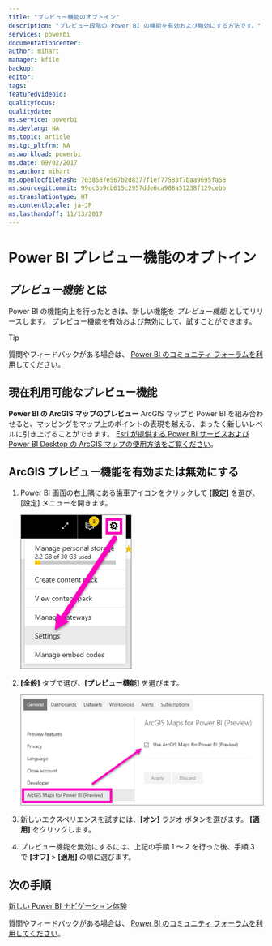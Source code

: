 ```yaml
---
title: "プレビュー機能のオプトイン"
description: "プレビュー段階の Power BI の機能を有効および無効にする方法です。"
services: powerbi
documentationcenter: 
author: mihart
manager: kfile
backup: 
editor: 
tags: 
featuredvideoid: 
qualityfocus: 
qualitydate: 
ms.service: powerbi
ms.devlang: NA
ms.topic: article
ms.tgt_pltfrm: NA
ms.workload: powerbi
ms.date: 09/02/2017
ms.author: mihart
ms.openlocfilehash: 7038587e567b2d8377f1ef77583f7baa9695fa58
ms.sourcegitcommit: 99cc3b9cb615c2957dde6ca908a51238f129cebb
ms.translationtype: HT
ms.contentlocale: ja-JP
ms.lasthandoff: 11/13/2017
---
```

# <a name="opt-in-for-power-bi-preview-features"></a>Power BI プレビュー機能のオプトイン
## <a name="what-are-preview-features"></a>*プレビュー機能* とは
Power BI の機能向上を行ったときは、新しい機能を *プレビュー機能* としてリリースします。 プレビュー機能を有効および無効にして、試すことができます。

> [!TIP]
> 質問やフィードバックがある場合は、 [Power BI のコミュニティ フォーラムを利用してください](http://community.powerbi.com/t5/Navigation-Preview-Forum/bd-p/NavigationPreview)。
> 
> 

## <a name="current-previews-available"></a>現在利用可能なプレビュー機能
**Power BI の ArcGIS マップのプレビュー** ArcGIS マップと Power BI を組み合わせると、マッピングをマップ上のポイントの表現を越える、まったく新しいレベルに引き上げることができます。
[Esri が提供する Power BI サービスおよび Power BI Desktop の ArcGIS マップの使用方法をご覧ください](power-bi-visualization-arcgis.md)。

## <a name="turn-the-arcgis-preview-feature-on-and-off"></a>ArcGIS プレビュー機能を有効または無効にする
1. Power BI 画面の右上隅にある歯車アイコンをクリックして **[設定]** を選び、[設定] メニューを開きます。
   
   ![](media/service-preview-features/power-bi-settings.png)
2. **[全般]** タブで選び、**[プレビュー機能]** を選びます。
   
   ![](media/service-preview-features/power-bi-preview-arcgis.png)
3. 新しいエクスペリエンスを試すには、**[オン]** ラジオ ボタンを選びます。 **[適用]** をクリックします。
4. プレビュー機能を無効にするには、上記の手順 1 ～ 2 を行った後、手順 3 で **[オフ]** > **[適用]** の順に選びます。

## <a name="next-steps"></a>次の手順
[新しい Power BI ナビゲーション体験](service-the-new-power-bi-experience.md)

質問やフィードバックがある場合は、 [Power BI のコミュニティ フォーラムを利用してください](http://community.powerbi.com/t5/Navigation-Preview-Forum/bd-p/NavigationPreview)。

